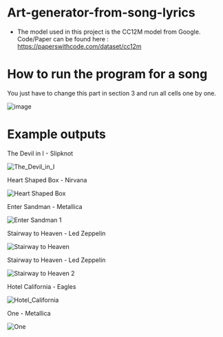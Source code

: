 # Art-generator-from-song-lyrics
* The model used in this project is the CC12M model from Google. Code/Paper can be found here : https://paperswithcode.com/dataset/cc12m

# How to run the program for a song
You just have to change this part in section 3 and run all cells one by one.

![image](https://user-images.githubusercontent.com/50658681/167304411-414363e4-1eab-4f43-8645-15422766ffbb.png)



# Example outputs
The Devil in I - Slipknot

![The_Devil_in_I](https://user-images.githubusercontent.com/50658681/167303681-ee0f9238-9e20-4a2d-b00e-5296f2528db2.png)

Heart Shaped Box - Nirvana

![Heart Shaped Box](https://user-images.githubusercontent.com/50658681/167303689-7f68d2ec-a8ed-4256-bed9-fb81add13f0f.png)

Enter Sandman - Metallica

![Enter Sandman 1](https://user-images.githubusercontent.com/50658681/167303691-762187b5-0abb-4f56-abbe-161c0ab52f36.png)

Stairway to Heaven - Led Zeppelin

![Stairway to Heaven](https://user-images.githubusercontent.com/50658681/167303693-05497532-ed97-4221-ba44-5996df090680.png)

Stairway to Heaven - Led Zeppelin

![Stairway to Heaven 2](https://user-images.githubusercontent.com/50658681/167303696-ce4ea96c-233d-4e2b-b8a0-92e822dd1c54.png)

Hotel California - Eagles

![Hotel_California](https://user-images.githubusercontent.com/50658681/167303698-ea8f13ae-a0fe-4e2a-9bf6-7e67b56e4cb7.png)

One - Metallica 

![One](https://user-images.githubusercontent.com/50658681/168263768-c847d35c-1617-4392-bad3-e0e93f386273.png)

